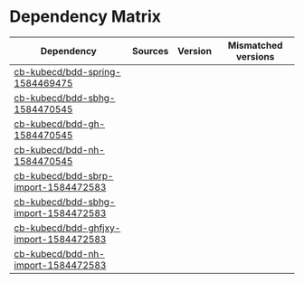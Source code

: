 # Dependency Matrix

Dependency | Sources | Version | Mismatched versions
---------- | ------- | ------- | -------------------
[cb-kubecd/bdd-spring-1584469475](https://github.com/cb-kubecd/bdd-spring-1584469475.git) |  | []() | 
[cb-kubecd/bdd-sbhg-1584470545](https://github.com/cb-kubecd/bdd-sbhg-1584470545.git) |  | []() | 
[cb-kubecd/bdd-gh-1584470545](https://github.com/cb-kubecd/bdd-gh-1584470545.git) |  | []() | 
[cb-kubecd/bdd-nh-1584470545](https://github.com/cb-kubecd/bdd-nh-1584470545.git) |  | []() | 
[cb-kubecd/bdd-sbrp-import-1584472583](https://github.com/cb-kubecd/bdd-sbrp-import-1584472583.git) |  | []() | 
[cb-kubecd/bdd-sbhg-import-1584472583](https://github.com/cb-kubecd/bdd-sbhg-import-1584472583.git) |  | []() | 
[cb-kubecd/bdd-ghfjxy-import-1584472583](https://github.com/cb-kubecd/bdd-ghfjxy-import-1584472583.git) |  | []() | 
[cb-kubecd/bdd-nh-import-1584472583](https://github.com/cb-kubecd/bdd-nh-import-1584472583.git) |  | []() | 
